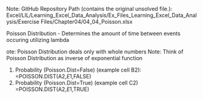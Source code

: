 Note: GitHub Repository Path (contains the original unsolved file.):
Excel/LIL/Learning_Excel_Data_Analysis/Ex_Files_Learning_Excel_Data_Analysis/Exercise Files/Chapter04/04_04_Poisson.xlsx


Poisson Distribution - Determines the amount of time between events occuring utilizing lambda

ote: Poisson Distribution deals only with whole numbers
Note: Think of Poisson Distribution as inverse of exponential function


1. Probability (Poisson.Dist=False) (example cell B2): =POISSON.DIST(A2,$E$1,FALSE)
2. Probability (Poisson.Dist=True) (example cell C2) =POISSON.DIST(A2,$E$1,TRUE)

